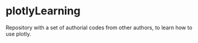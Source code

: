 # plotlyLearning
Repository with a set of authorial codes from other authors, to learn how to use plotly.
